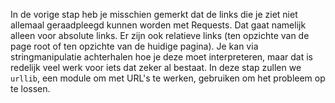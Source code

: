 In de vorige stap heb je misschien gemerkt dat de links die je ziet niet allemaal geraadpleegd kunnen worden met Requests. Dat gaat namelijk alleen voor absolute links. Er zijn ook relatieve links (ten opzichte van de page root of ten opzichte van de huidige pagina). Je kan via stringmanipulatie achterhalen hoe je deze moet interpreteren, maar dat is redelijk veel werk voor iets dat zeker al bestaat. In deze stap zullen we `urllib`, een module om met URL's te werken, gebruiken om het probleem op te lossen.
